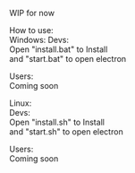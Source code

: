 
WIP for now

How to use:         
Windows:
Devs:           
Open "install.bat" to Install          
and "start.bat" to open electron            
           
Users:              
Coming soon            

Linux:        
Devs:           
Open "install.sh" to Install          
and "start.sh" to open electron            
           
Users:              
Coming soon   
